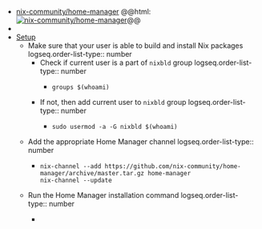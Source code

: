 - [nix-community/home-manager](https://github.com/nix-community/home-manager)
  @@html: <a href="https://github.com/nix-community/home-manager/"><img src="https://github-readme-stats-astronomer.vercel.app/api/pin/?username=nix-community&repo=home-manager&theme=tokyonight" alt="nix-community/home-manager"/></a>@@
-
- [Setup](https://nix-community.github.io/home-manager/index.xhtml)
	- Make sure that your user is able to build and install Nix packages
	  logseq.order-list-type:: number
		- Check if current user is a part of `nixbld` group
		  logseq.order-list-type:: number
			- ```shell
			  groups $(whoami)
			  ```
		- If not, then add current user to `nixbld` group
		  logseq.order-list-type:: number
			- ```shell
			  sudo usermod -a -G nixbld $(whoami)
			  ```
	- Add the appropriate Home Manager channel
	  logseq.order-list-type:: number
		- ```shell
		  nix-channel --add https://github.com/nix-community/home-manager/archive/master.tar.gz home-manager
		  nix-channel --update
		  ```
	- Run the Home Manager installation command
	  logseq.order-list-type:: number
		- ```shell
		  ```